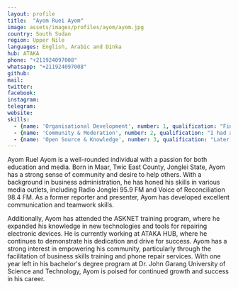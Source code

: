 ```yaml
---
layout: profile
title:  "Ayom Ruei Ayom"
image: assets/images/profiles/ayom/ayom.jpg
country: South Sudan
region: Upper Nile
languages: English, Arabic and Dinka
hub: ATAKA
phone: "+211924097008"
whatsapp: "+211924097008"
github: 
mail: 
twitter: 
facebook: 
instagram: 
telegram: 
website: 
skills:
  - {name: 'Organisational Development', number: 1, qualification: "Financial Literacy: <br />Both certificate and degree in business administration, specializing in financial management."}
  - {name: 'Community & Moderation', number: 2, qualification: "I had a training on public relationship and this paved way into getting employed by Ataka Hub where I am working upto date. This made it possible to mobilize community members for the repair cafe event we had in 24, 03, 2021."}  
  - {name: 'Open Source & Knowledge', number: 3, qualification: "Later in 2020 we had an online training on git and GitHub by r0g agency and I got a certificate."}
---
```


Ayom Ruel Ayom is a well-rounded individual with a passion for both education and media. Born in Maar, Twic East County, Jonglei State, Ayom has a strong sense of community and desire to help others. With a background in business administration, he has honed his skills in various media outlets, including Radio Jonglei 95.9 FM and Voice of Reconciliation 98.4 FM. As a former reporter and presenter, Ayom has developed excellent communication and teamwork skills.

Additionally, Ayom has attended the ASKNET training program, where he expanded his knowledge in new technologies and tools for repairing electronic devices. He is currently working at ATAKA HUB, where he continues to demonstrate his dedication and drive for success. Ayom has a strong interest in empowering his community, particularly through the facilitation of business skills training and phone repair services. With one year left in his bachelor's degree program at Dr. John Garang University of Science and Technology, Ayom is poised for continued growth and success in his career.